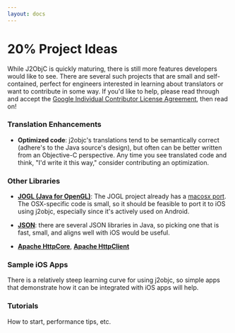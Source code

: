 ```yaml
---
layout: docs
---
```


# 20% Project Ideas

While J2ObjC is quickly maturing, there is still more features developers would like to see. There are several such projects that are small and self-contained, perfect for engineers interested in learning about translators or want to contribute in some way. If you'd like to help, please read through and accept the [Google Individual Contributor License Agreement](https://developers.google.com/open-source/cla/individual), then read on!

### Translation Enhancements

- **Optimized code**: j2objc's translations tend to be semantically correct (adhere's to the Java source's design), but often can be better written from an Objective-C perspective. Any time you see translated code and think, "I'd write it this way," consider contributing an optimization.

### Other Libraries

- **[JOGL (Java for OpenGL)](https://github.com/sgothel/jogl)**: The JOGL project already has a [macosx port](https://github.com/sgothel/jogl/tree/master/src/jogl/native/macosx). The OSX-specific code is small, so it should be feasible to port it to iOS using j2objc, especially since it's actively used on Android.
- **[JSON](http://json.org/)**: there are several JSON libraries in Java, so picking one that is fast, small, and aligns well with iOS would be useful.

- **[Apache HttpCore](http://hc.apache.org/httpcomponents-core-ga/)**, **[Apache HttpClient](http://hc.apache.org/httpcomponents-client-ga/)**

### Sample iOS Apps

There is a relatively steep learning curve for using j2objc, so simple apps that demonstrate how it can be integrated with iOS apps will help.

### Tutorials

How to start, performance tips, etc.
